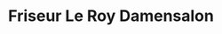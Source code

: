 ---
title: "Friseur Le Roy Damensalon"
url: /flensburg/friseur-le-roy-damensalon/
shop: Kosmetik
---